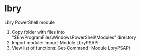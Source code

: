 # lbry

Lbry PowerShell module

1. Copy folder with files into "$EnvProgramFiles\WindowsPowerShell\Modules\" directory
2. Import module: Import-Module LbryPSAPI
3. View list of functions: Get-Command -Module LbryPSAPI
